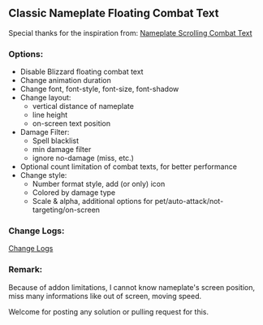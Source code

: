 ## Classic Nameplate Floating Combat Text

Special thanks for the inspiration from: [Nameplate Scrolling Combat Text](https://www.curseforge.com/wow/addons/nameplate-scrolling-combat-text)

### Options:

* Disable Blizzard floating combat text
* Change animation duration
* Change font, font-style, font-size, font-shadow
* Change layout:
  * vertical distance of nameplate
  * line height
  * on-screen text position
* Damage Filter:
  * Spell blacklist
  * min damage filter
  * ignore no-damage (miss, etc.)
* Optional count limitation of combat texts, for better performance
* Change style:
  * Number format style, add (or only) icon
  * Colored by damage type
  * Scale & alpha, additional options for pet/auto-attack/not-targeting/on-screen

### Change Logs:

[Change Logs](CHANGELOGS.md)

### Remark:

Because of addon limitations, I cannot know nameplate's screen position, miss many informations like out of screen, moving speed.

Welcome for posting any solution or pulling request for this.
